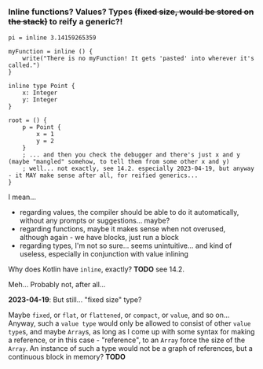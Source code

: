 ### Inline functions? Values? Types ~~(fixed size, would be stored on the stack)~~ to reify a generic?!

```
pi = inline 3.14159265359

myFunction = inline () {
    write("There is no myFunction! It gets 'pasted' into wherever it's called.")
}

inline type Point {
    x: Integer
    y: Integer
}

root = () {
    p = Point {
        x = 1
        y = 2
    }
    ; ... and then you check the debugger and there's just x and y (maybe "mangled" somehow, to tell them from some other x and y)
    ; well... not exactly, see 14.2. especially 2023-04-19, but anyway - it MAY make sense after all, for reified generics...
}
```

I mean...
- regarding values, the compiler should be able to do it automatically, without any prompts or suggestions... maybe?
- regarding functions, maybe it makes sense when not overused, although again - we have blocks, just run a block
- regarding types, I'm not so sure... seems unintuitive... and kind of useless, especially in conjunction with value inlining

Why does Kotlin have `inline`, exactly? **TODO** see 14.2.

Meh... Probably not, after all...

**2023-04-19**: But still... "fixed size" type?

Maybe `fixed`, or `flat`, or `flattened`, or `compact`, or `value`, and so on...
Anyway, such a `value type` would only be allowed to consist of other `value type`s, and maybe `Array`s,
as long as I come up with some syntax for making a reference, or in this case - "reference",
to an `Array` force the size of the `Array`. An instance of such a type would not be a graph of references,
but a continuous block in memory? **TODO**